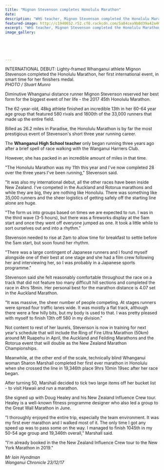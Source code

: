 ```yaml
---
title: "Mignon Stevenson completes Honolulu Marathon"
date: 
description: "WHS teacher, Mignon Stevenson completed the Honolulu Marathon, her first international event, in smart time for her finishers medal..."
featured-image: http://c1940652.r52.cf0.rackcdn.com/5a84cea9b8d39a42a4000644/Mignon-honolulu-marathon-23-dec-2017.jpg
excerpt: "WHS teacher, Mignon Stevenson completed the Honolulu Marathon, her first international event, in smart time for her finishers medal."
image_gallery:
    
    
    
    
    
---
```


<p><span>INTERNATIONAL DEBUT: Lighty-framed Whanganui athlete Mignon Stevenson completed the Honolulu Marathon, her first international event, in smart time for her finishers medal. <br /><em>PHOTO / Stuart Munro</em></span></p>
<p class="element element-paragraph">Diminutive Whanganui distance runner Mignon Stevenson reserved her best form for the biggest event of her life - the 2017 45th Honolulu Marathon.</p>
<p class="element element-paragraph">The 62-year-old, 48kg athlete finished an incredible 13th in her 60-64 year age group that featured 580 rivals and 1800th of the 33,000 runners that made up the entire field.</p>
<p class="element element-paragraph">Billed as 26.2 miles in Paradise, the Honolulu Marathon is by far the most prestigious event of Stevenson's short three year running career.</p>
<p class="element element-paragraph">The <strong>Whanganui High School teacher</strong> only began running three years ago after a brief spell of race walking with the Wanganui Harriers Club.</p>
<p class="element element-paragraph">However, she has packed in an incredible amount of miles in that time.</p>
<p class="element element-paragraph">"The Honolulu Marathon was my 11th this year and I've now completed 28 over the three years I've been running," Stevenson said.</p>
<p class="element element-paragraph">"It was also my international debut, all the other races have been inside New Zealand. I've competed in the Auckland and Rotorua marathons and while they are big, they are nothing like Honolulu. There was something like 35,000 runners and the sheer logistics of getting safely off the starting line alone are huge.</p>
<p class="element element-paragraph">"The form us into groups based on times we are expected to run. I was in the third wave (3-5 hours), but there was a fireworks display at the 5am start and once they went off everyone jumped as one. It took a little while to sort ourselves out and into a rhythm."</p>
<p class="element element-paragraph">Stevenson needed to rise at 2am to allow time for breakfast to settle before the 5am start, but soon found her rhythm.</p>
<p class="element element-paragraph">"There was a large contingent of Japanese runners and I found myself alongside one of their best at one stage and she had a film crew following her and interviewing her, so I was probably in a Japanese sports programme."</p>
<p class="element element-paragraph">Stevenson said she felt reasonably comfortable throughout the race on a track that did not feature too many difficult hill sections and completed the race in 4hrs 18min. Her personal best for the marathon distance is 4.07 set in the Auckland Marathon.</p>
<p class="element element-paragraph">"It was massive, the sheer number of people competing. At stages runners were spread four traffic lanes wide. It was moistly a flat track, although there were a few hilly bits, but my body is used to that. I was pretty pleased with myself to finish 13th off 580 in my division."</p>
<p class="element element-paragraph">Not content to rest of her laurels, Stevenson is now in training for next year's schedule that will include the Ring of Fire Ultra Marathon (50km) around Mt Ruapehu in April, the Auckland and Feilding Marathons and the Rotorua event that will double as the New Zealand Marathon Championships.</p>
<p class="element element-paragraph"><span>Meanwhile, at the other end of the scale, technically blind Whanganui woman Sharon Marshall completed her first ever marathon in Honolulu when she crossed the line in 19,346th place 9hrs 10min 19sec after her race began.</span></p>
<p class="element element-paragraph">After turning 50, Marshall decided to tick two large items off her bucket list - to visit Hawaii and run a marathon.</p>
<p class="element element-paragraph">She signed up with Doug Healey and his New Zealand Influence Crew tour. Healey is a well-known fitness programme designer who also led a group to the Great Wall Marathon in June.</p>
<p class="element element-paragraph">"I thoroughly enjoyed the entire trip, especially the team environment. It was my first ever marathon and I walked most of it. The only time I got any speed up was to pass some on the way. I managed to finish 1045th in my 50-54 age group and 19,346th overall," Marshall said.</p>
<p class="element element-paragraph">"I'm already booked in the the New Zealand Influence Crew tour to the New York Marathon in 2019."</p>
<p><em>Mr Iain Hyndman</em><br /><em>Wanganui Chronicle 23/12/17</em></p>

